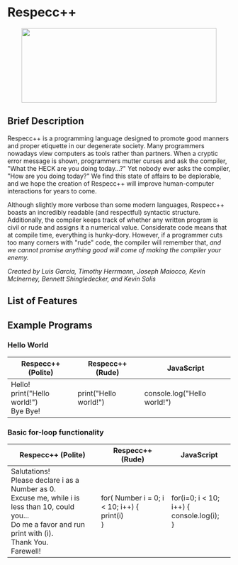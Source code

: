 # Respecc++

<p align="center">
  <img width="440" height="168" src="https://github.com/jmaiocco/respecc/blob/master/general_images/LogoRev1.png">
</p>

## Brief Description
Respecc++ is a programming language designed to promote good manners and proper etiquette in our degenerate society. Many programmers nowadays view computers as tools rather than partners. When a cryptic error message is shown, programmers mutter curses and ask the compiler, "What the HECK are you doing today...?" Yet nobody ever asks the compiler, "How are you doing today?" We find this state of affairs to be deplorable, and we hope the creation of Respecc++ will improve human-computer interactions for years to come.

Although slightly more verbose than some modern languages, Respecc++ boasts an incredibly readable (and respectful) syntactic structure. Additionally, the compiler keeps track of whether any written program is civil or rude and assigns it a numerical value. Considerate code means that at compile time, everything is hunky-dory. However, if a programmer cuts too many corners with "rude" code, the compiler will remember that, *and we cannot promise anything good will come of making the compiler your enemy.* 

*Created by Luis Garcia, Timothy Herrmann, Joseph Maiocco, Kevin McInerney, Bennett Shingledecker, and Kevin Solis*

## List of Features

## Example Programs

### Hello World

| Respecc++ (Polite) | Respecc++ (Rude) | JavaScript |
| ------------------ | ---------------- | ---------- |
|Hello!<br>print("Hello world!")<br>Bye Bye! | print("Hello world!") | console.log("Hello world!")

### Basic for-loop functionality

| Respecc++ (Polite) | Respecc++ (Rude) | JavaScript |
| ------------------ | ---------------- | ---------- |
| Salutations!<br>Please declare i as a Number as 0.<br>Excuse me, while i is less than 10, could you...<br>Do me a favor and run print with (i).<br>Thank You.<br>Farewell! | for( Number i = 0; i < 10; i++) {<br>  print(i)<br>} | for(i=0; i < 10; i++) {<br>  console.log(i);<br>}


